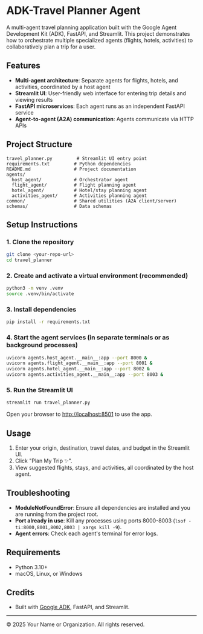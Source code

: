 # ADK-Travel Planner Agent

A multi-agent travel planning application built with the Google Agent Development Kit (ADK), FastAPI, and Streamlit. This project demonstrates how to orchestrate multiple specialized agents (flights, hotels, activities) to collaboratively plan a trip for a user.

## Features
- **Multi-agent architecture**: Separate agents for flights, hotels, and activities, coordinated by a host agent
- **Streamlit UI**: User-friendly web interface for entering trip details and viewing results
- **FastAPI microservices**: Each agent runs as an independent FastAPI service
- **Agent-to-agent (A2A) communication**: Agents communicate via HTTP APIs

## Project Structure
```
travel_planner.py         # Streamlit UI entry point
requirements.txt         # Python dependencies
README.md                # Project documentation
agents/
  host_agent/            # Orchestrator agent
  flight_agent/          # Flight planning agent
  hotel_agent/           # Hotel/stay planning agent
  activities_agent/      # Activities planning agent
common/                  # Shared utilities (A2A client/server)
schemas/                 # Data schemas
```

## Setup Instructions

### 1. Clone the repository
```sh
git clone <your-repo-url>
cd travel_planner
```

### 2. Create and activate a virtual environment (recommended)
```sh
python3 -m venv .venv
source .venv/bin/activate
```

### 3. Install dependencies
```sh
pip install -r requirements.txt
```

### 4. Start the agent services (in separate terminals or as background processes)
```sh
uvicorn agents.host_agent.__main__:app --port 8000 &
uvicorn agents.flight_agent.__main__:app --port 8001 &
uvicorn agents.hotel_agent.__main__:app --port 8002 &
uvicorn agents.activities_agent.__main__:app --port 8003 &
```

### 5. Run the Streamlit UI
```sh
streamlit run travel_planner.py
```

Open your browser to [http://localhost:8501](http://localhost:8501) to use the app.

## Usage
1. Enter your origin, destination, travel dates, and budget in the Streamlit UI.
2. Click "Plan My Trip ✨".
3. View suggested flights, stays, and activities, all coordinated by the host agent.

## Troubleshooting
- **ModuleNotFoundError**: Ensure all dependencies are installed and you are running from the project root.
- **Port already in use**: Kill any processes using ports 8000-8003 (`lsof -ti:8000,8001,8002,8003 | xargs kill -9`).
- **Agent errors**: Check each agent's terminal for error logs.

## Requirements
- Python 3.10+
- macOS, Linux, or Windows

## Credits
- Built with [Google ADK](https://github.com/google/adk-python), FastAPI, and Streamlit.

---
© 2025 Your Name or Organization. All rights reserved.
